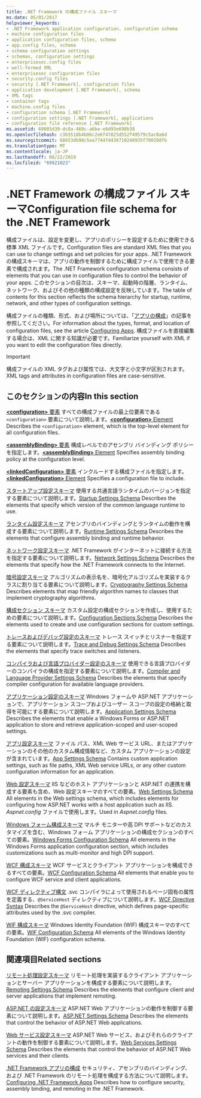 ```yaml
---
title: .NET Framework の構成ファイル スキーマ
ms.date: 05/01/2017
helpviewer_keywords:
- .NET Framework application configuration, configuration schema
- machine configuration files
- application configuration files, schema
- app.config files, schema
- schema configuration settings
- schemas, configuration settings
- enterprisesec.config files
- well-formed XML
- enterprisesec configuration files
- security.config files
- security [.NET Framework], configuration files
- application development [.NET Framework], schema
- XML tags
- container tags
- machine.config files
- configuration schema [.NET Framework]
- configuration settings [.NET Framework], applications
- configuration file reference [.NET Framework]
ms.assetid: 69003d39-dc8a-460c-a6be-e6d93e690b38
ms.openlocfilehash: c3b5518b4b86c2e6f47825d552f49579c5ac0a6d
ms.sourcegitcommit: 68653db98c5ea7744fd438710248935f70020dfb
ms.translationtype: MT
ms.contentlocale: ja-JP
ms.lasthandoff: 08/22/2019
ms.locfileid: "69921023"
---
```

# <a name="configuration-file-schema-for-the-net-framework"></a><span data-ttu-id="14491-102">.NET Framework の構成ファイル スキーマ</span><span class="sxs-lookup"><span data-stu-id="14491-102">Configuration file schema for the .NET Framework</span></span>

<span data-ttu-id="14491-103">構成ファイルは、設定を変更し、アプリのポリシーを設定するために使用できる標準 XML ファイルです。</span><span class="sxs-lookup"><span data-stu-id="14491-103">Configuration files are standard XML files that you can use to change settings and set policies for your apps.</span></span> <span data-ttu-id="14491-104">.NET Framework の構成スキーマは、アプリの動作を制御するために構成ファイルで使用できる要素で構成されます。</span><span class="sxs-lookup"><span data-stu-id="14491-104">The .NET Framework configuration schema consists of elements that you can use in configuration files to control the behavior of your apps.</span></span> <span data-ttu-id="14491-105">このセクションの目次は、スキーマ、起動時の階層、ランタイム、ネットワーク、およびその他の種類の構成設定を反映しています。</span><span class="sxs-lookup"><span data-stu-id="14491-105">The table of contents for this section reflects the schema hierarchy for startup, runtime, network, and other types of configuration settings.</span></span>

<span data-ttu-id="14491-106">構成ファイルの種類、形式、および場所については、「[アプリの構成](../index.md)」の記事を参照してください。</span><span class="sxs-lookup"><span data-stu-id="14491-106">For information about the types, format, and location of configuration files, see the article [Configuring Apps](../index.md).</span></span> <span data-ttu-id="14491-107">構成ファイルを直接編集する場合は、XML に関する知識が必要です。</span><span class="sxs-lookup"><span data-stu-id="14491-107">Familiarize yourself with XML if you want to edit the configuration files directly.</span></span>

> [!IMPORTANT]
> <span data-ttu-id="14491-108">構成ファイルの XML タグおよび属性では、大文字と小文字が区別されます。</span><span class="sxs-lookup"><span data-stu-id="14491-108">XML tags and attributes in configuration files are case-sensitive.</span></span>

## <a name="in-this-section"></a><span data-ttu-id="14491-109">このセクションの内容</span><span class="sxs-lookup"><span data-stu-id="14491-109">In this section</span></span>

<span data-ttu-id="14491-110">[ **\<configuration>** 要素](configuration-element.md) すべての構成ファイルの最上位要素である `<configuration>` 要素について説明します。</span><span class="sxs-lookup"><span data-stu-id="14491-110">[**\<configuration>** Element](configuration-element.md) Describes the `<configuration>` element, which is the top-level element for all configuration files.</span></span>

<span data-ttu-id="14491-111">[ **\<assemblyBinding>** 要素](assemblybinding-element-for-configuration.md) 構成レベルでのアセンブリ バインディング ポリシーを指定します。</span><span class="sxs-lookup"><span data-stu-id="14491-111">[**\<assemblyBinding>** Element](assemblybinding-element-for-configuration.md) Specifies assembly binding policy at the configuration level.</span></span>

<span data-ttu-id="14491-112">[ **\<linkedConfiguration>** 要素](linkedconfiguration-element.md) インクルードする構成ファイルを指定します。</span><span class="sxs-lookup"><span data-stu-id="14491-112">[**\<linkedConfiguration>** Element](linkedconfiguration-element.md) Specifies a configuration file to include.</span></span>

<span data-ttu-id="14491-113">[スタートアップ設定スキーマ](./startup/index.md) 使用する共通言語ランタイムのバージョンを指定する要素について説明します。</span><span class="sxs-lookup"><span data-stu-id="14491-113">[Startup Settings Schema](./startup/index.md) Describes the elements that specify which version of the common language runtime to use.</span></span>

<span data-ttu-id="14491-114">[ランタイム設定スキーマ](./runtime/index.md) アセンブリのバインディングとランタイムの動作を構成する要素について説明します。</span><span class="sxs-lookup"><span data-stu-id="14491-114">[Runtime Settings Schema](./runtime/index.md) Describes the elements that configure assembly binding and runtime behavior.</span></span>

<span data-ttu-id="14491-115">[ネットワーク設定スキーマ](./network/index.md) .NET Framework がインターネットに接続する方法を指定する要素について説明します。</span><span class="sxs-lookup"><span data-stu-id="14491-115">[Network Settings Schema](./network/index.md) Describes the elements that specify how the .NET Framework connects to the Internet.</span></span>

<span data-ttu-id="14491-116">[暗号設定スキーマ](./cryptography/index.md) アルゴリズムの表示名を、暗号化アルゴリズムを実装するクラスに割り当てる要素について説明します。</span><span class="sxs-lookup"><span data-stu-id="14491-116">[Cryptography Settings Schema](./cryptography/index.md) Describes elements that map friendly algorithm names to classes that implement cryptography algorithms.</span></span>

<span data-ttu-id="14491-117">[構成セクション スキーマ](configuration-sections-schema.md) カスタム設定の構成セクションを作成し、使用するための要素について説明します。</span><span class="sxs-lookup"><span data-stu-id="14491-117">[Configuration Sections Schema](configuration-sections-schema.md) Describes the elements used to create and use configuration sections for custom settings.</span></span>

<span data-ttu-id="14491-118">[トレースおよびデバッグ設定のスキーマ](./trace-debug/index.md) トレース スイッチとリスナーを指定する要素について説明します。</span><span class="sxs-lookup"><span data-stu-id="14491-118">[Trace and Debug Settings Schema](./trace-debug/index.md) Describes the elements that specify trace switches and listeners.</span></span>

<span data-ttu-id="14491-119">[コンパイラおよび言語プロバイダー設定のスキーマ](./compiler/index.md) 使用できる言語プロバイダーのコンパイラの構成を指定する要素について説明します。</span><span class="sxs-lookup"><span data-stu-id="14491-119">[Compiler and Language Provider Settings Schema](./compiler/index.md) Describes the elements that specify compiler configuration for available language providers.</span></span>

<span data-ttu-id="14491-120">[アプリケーション設定のスキーマ](application-settings-schema.md) Windows フォームや ASP.NET アプリケーションで、アプリケーション スコープおよびユーザー スコープの設定の格納と取得を可能にする要素について説明します。</span><span class="sxs-lookup"><span data-stu-id="14491-120">[Application Settings Schema](application-settings-schema.md) Describes the elements that enable a Windows Forms or ASP.NET application to store and retrieve application-scoped and user-scoped settings.</span></span>

<span data-ttu-id="14491-121">[アプリ設定スキーマ](./appsettings/index.md) ファイル パス、XML Web サービス URL、またはアプリケーションのその他のカスタム構成情報など、カスタム アプリケーションの設定が含まれています。</span><span class="sxs-lookup"><span data-stu-id="14491-121">[App Settings Schema](./appsettings/index.md) Contains custom application settings, such as file paths, XML Web service URLs, or any other custom configuration information for an application.</span></span>

<span data-ttu-id="14491-122">[Web 設定スキーマ](./web/index.md) IIS などのホスト アプリケーションと ASP.NET の連携を構成する要素も含め、Web 設定スキーマのすべての要素。</span><span class="sxs-lookup"><span data-stu-id="14491-122">[Web Settings Schema](./web/index.md) All elements in the Web settings schema, which includes elements for configuring how ASP.NET works with a host application such as IIS.</span></span> <span data-ttu-id="14491-123">*Aspnet.config* ファイルで使用します。</span><span class="sxs-lookup"><span data-stu-id="14491-123">Used in *Aspnet.config* files.</span></span>

<span data-ttu-id="14491-124">[Windows フォーム構成スキーマ](winforms/index.md) マルチ モニターや高 DPI サポートなどのカスタマイズを含む、Windows フォーム アプリケーションの構成セクションのすべての要素。</span><span class="sxs-lookup"><span data-stu-id="14491-124">[Windows Forms Configuration Schema](winforms/index.md) All elements in the Windows Forms application configuration section, which includes customizations such as multi-monitor and high DPI support.</span></span>

<span data-ttu-id="14491-125">[WCF 構成スキーマ](./wcf/index.md) WCF サービスとクライアント アプリケーションを構成できるすべての要素。</span><span class="sxs-lookup"><span data-stu-id="14491-125">[WCF Configuration Schema](./wcf/index.md) All elements that enable you to configure WCF service and client applications.</span></span>

<span data-ttu-id="14491-126">[WCF ディレクティブ構文](./wcf-directive/index.md) .svc コンパイラによって使用されるページ固有の属性を定義する、`@ServiceHost` ディレクティブについて説明します。</span><span class="sxs-lookup"><span data-stu-id="14491-126">[WCF Directive Syntax](./wcf-directive/index.md) Describes the `@ServiceHost` directive, which defines page-specific attributes used by the .svc compiler.</span></span>

<span data-ttu-id="14491-127">[WIF 構成スキーマ](windows-identity-foundation/index.md) Windows Identity Foundation (WIF) 構成スキーマのすべての要素。</span><span class="sxs-lookup"><span data-stu-id="14491-127">[WIF Configuration Schema](windows-identity-foundation/index.md) All elements of the Windows Identity Foundation (WIF) configuration schema.</span></span>

## <a name="related-sections"></a><span data-ttu-id="14491-128">関連項目</span><span class="sxs-lookup"><span data-stu-id="14491-128">Related sections</span></span>

<span data-ttu-id="14491-129">[リモート処理設定スキーマ](https://docs.microsoft.com/previous-versions/dotnet/netframework-4.0/z415cf9a(v=vs.100)) リモート処理を実装するクライアント アプリケーションとサーバー アプリケーションを構成する要素について説明します。</span><span class="sxs-lookup"><span data-stu-id="14491-129">[Remoting Settings Schema](https://docs.microsoft.com/previous-versions/dotnet/netframework-4.0/z415cf9a(v=vs.100)) Describes the elements that configure client and server applications that implement remoting.</span></span>

<span data-ttu-id="14491-130">[ASP.NET の設定スキーマ](https://docs.microsoft.com/previous-versions/dotnet/netframework-4.0/b5ysx397(v=vs.100)) ASP.NET Web アプリケーションの動作を制御する要素について説明します。</span><span class="sxs-lookup"><span data-stu-id="14491-130">[ASP.NET Settings Schema](https://docs.microsoft.com/previous-versions/dotnet/netframework-4.0/b5ysx397(v=vs.100)) Describes the elements that control the behavior of ASP.NET Web applications.</span></span>

<span data-ttu-id="14491-131">[Web サービス設定スキーマ](https://docs.microsoft.com/previous-versions/dotnet/netframework-4.0/cctwteet(v=vs.100)) ASP.NET Web サービス、およびそれらのクライアントの動作を制御する要素について説明します。</span><span class="sxs-lookup"><span data-stu-id="14491-131">[Web Services Settings Schema](https://docs.microsoft.com/previous-versions/dotnet/netframework-4.0/cctwteet(v=vs.100)) Describes the elements that control the behavior of ASP.NET Web services and their clients.</span></span>

<span data-ttu-id="14491-132">[.NET Framework アプリの構成](https://docs.microsoft.com/previous-versions/dotnet/netframework-4.0/kza1yk3a(v=vs.100)) セキュリティ、アセンブリのバインディング、および .NET Framework のリモート処理を構成する方法について説明します。</span><span class="sxs-lookup"><span data-stu-id="14491-132">[Configuring .NET Framework Apps](https://docs.microsoft.com/previous-versions/dotnet/netframework-4.0/kza1yk3a(v=vs.100)) Describes how to configure security, assembly binding, and remoting in the .NET Framework.</span></span>
